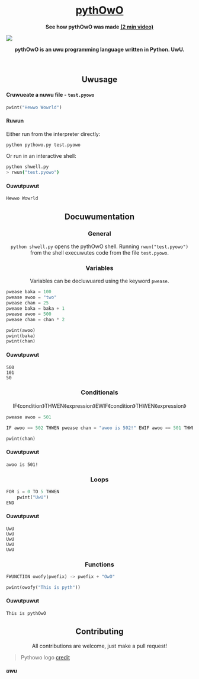 <h1 align="center"><a href="https://youtu.be/czZmkh7CY6M">pythOwO</a></h1>

<p align="center">
	<b>See how pythOwO was made <a href="https://youtu.be/czZmkh7CY6M"> (2 min video) </a></b>
</p>

![](https://raw.githubusercontent.com/virejdasani/pythOwO/main/aswets/imwages/pythowo-banner.png)

<p align="center">
  <b>pythOwO is an uwu programming language written in Python. UwU.</b>
</p>

<br>

<h2 align="center">Uwusage</h2>

<h4 align="left">Cruwueate a nuwu file - <code>test.pyowo</code></h4>

```py
pwint("Hewwo Wowrld")
```

<h4 align="left">Ruwun</h4>

Either run from the interpreter directly:
```sh
python pythowo.py test.pyowo
```

Or run in an interactive shell:
```sh
python shwell.py
> rwun("test.pyowo")
```

<h4 align="left">Ouwutpuwut</h4>

```
Hewwo Wowrld
```

<h2 align="center">Docuwumentation</h2>

<h3 align="center">General</h3>

<p align="center"><code>python shwell.py</code> opens the pythOwO shell. Running <code>rwun("test.pyowo")</code> from the shell execuwutes code from the file <code>test.pyowo</code>.</p>


<h3 align="center">Variables</h3>
<p align="center">Variables can be decluwuared using the keyword <code>pwease</code>.</p>

```py
pwease baka = 100
pwease awoo = "two"
pwease chan = 25
pwease baka = baka + 1
pwease awoo = 500
pwease chan = chan * 2

pwint(awoo)
pwint(baka)
pwint(chan)
```

<h4 align="left">Ouwutpuwut</h4>

```
500
101
50
```

<h3 align="center">Conditionals</h3>
<p align="center">IF《condition》THWEN《expression》EWIF《condition》THWEN《expression》</p>

```py
pwease awoo = 501

IF awoo == 502 THWEN pwease chan = "awoo is 502!" EWIF awoo == 501 THWEN pwease chan = "awoo is 501!" EWSE pwease chan = "awoo is 500!"

pwint(chan)
```

<h4 align="left">Ouwutpuwut</h4>

```
awoo is 501!
```

<h3 align="center">Loops</h3>

```py
FOR i = 0 TO 5 THWEN
	pwint("UwU")
END
```

<h4 align="left">Ouwutpuwut</h4>

```
UwU
UwU
UwU
UwU
UwU
```

<h3 align="center">Functions</h3>

```py
FWUNCTION owofy(pwefix) -> pwefix + "OwO"

pwint(owofy("This is pyth"))
```

<h4 align="left">Ouwutpuwut</h4>

```
This is pythOwO
```

<h2 align="center">Contributing</h2>
<p align="center">All contributions are welcome, just make a pull request!</p>


> Pythowo logo [credit](https://www.reddit.com/r/ProgrammerHumor/comments/vkkyyv/say_hello_to_pythowo_make_sure_to_treat_her_well/)


<h5 align="left">uwu</h5>
